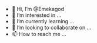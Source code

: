 - 👋 Hi, I’m @Emekagod
- 👀 I’m interested in ...
- 🌱 I’m currently learning ...
- 💞️ I’m looking to collaborate on ...
- 📫 How to reach me 
...

<!---
Emekagod/Emekagod is a ✨ special ✨ repository because its `README.md` (this file) appears on your GitHub profile.
You can click the Preview link to take a look at your changes.


--->
